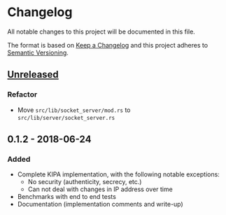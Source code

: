 # Changelog

All notable changes to this project will be documented in this file.

The format is based on [Keep a Changelog](http://keepachangelog.com/en/1.0.0/)
and this project adheres to [Semantic
Versioning](http://semver.org/spec/v2.0.0.html).

## [Unreleased]

### Refactor
- Move `src/lib/socket_server/mod.rs` to `src/lib/server/socket_server.rs`

## 0.1.2 - 2018-06-24

### Added
- Complete KIPA implementation, with the following notable exceptions:
  - No security (authenticity, secrecy, etc.)
  - Can not deal with changes in IP address over time
- Benchmarks with end to end tests
- Documentation (implementation comments and write-up)

[Unreleased]: https://github.com/mishajw/kipa/compare/v0.1.2...HEAD


